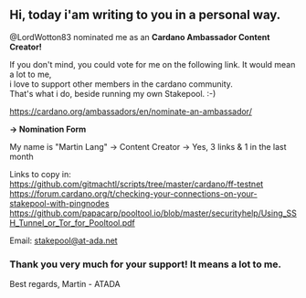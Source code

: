 ## Hi, today i'am writing to you in a personal way. ##

@LordWotton83 nominated me as an **Cardano Ambassador Content Creator!**

If you don't mind, you could vote for me on the following link. It would mean a lot to me,<br>
i love to support other members in the cardano community.<br>
That's what i do, beside running my own Stakepool. :-)

https://cardano.org/ambassadors/en/nominate-an-ambassador/

**-> Nomination Form**

My name is "Martin Lang" -> Content Creator -> Yes, 3 links & 1 in the last month

Links to copy in:<br>
https://github.com/gitmachtl/scripts/tree/master/cardano/ff-testnet
https://forum.cardano.org/t/checking-your-connections-on-your-stakepool-with-pingnodes
https://github.com/papacarp/pooltool.io/blob/master/securityhelp/Using_SSH_Tunnel_or_Tor_for_Pooltool.pdf

Email: stakepool@at-ada.net

### Thank you very much for your support! It means a lot to me. ###

Best regards,
 Martin - ATADA
